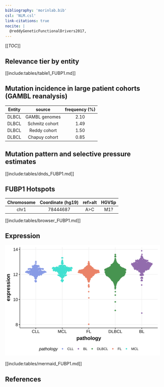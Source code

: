 ```yaml
---
bibliography: 'morinlab.bib'
csl: 'NLM.csl'
link-citations: true
nocite: |
  @reddyGeneticFunctionalDrivers2017, 
---
```

[[_TOC_]]


## Relevance tier by entity

[[include:tables/table1_FUBP1.md]]

## Mutation incidence in large patient cohorts (GAMBL reanalysis)

|Entity|source        |frequency (%)|
|:------:|:--------------:|:-------------:|
|DLBCL |GAMBL genomes |2.10         |
|DLBCL |Schmitz cohort|1.49         |
|DLBCL |Reddy cohort  |1.50         |
|DLBCL |Chapuy cohort |0.85         |

## Mutation pattern and selective pressure estimates

[[include:tables/dnds_FUBP1.md]]




## FUBP1 Hotspots

| Chromosome |Coordinate (hg19) | ref>alt | HGVSp | 
 | :---:| :---: | :--: | :---: |
| chr1 | 78444687 | A>C | M1? |

[[include:tables/browser_FUBP1.md]]

## Expression
![](images/gene_expression/FUBP1_by_pathology.svg)
<!-- ORIGIN: reddyGeneticFunctionalDrivers2017 -->
<!-- DLBCL: reddyGeneticFunctionalDrivers2017 -->

[[include:tables/mermaid_FUBP1.md]]

## References
